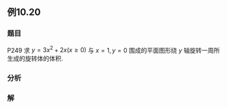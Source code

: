 ## 例10.20
### 题目
P249 求 $y = 3{x}^{2} + {2x}( {x \geq 0})$ 与 $x = 1, y = 0$ 围成的平面图形绕 $y$ 轴旋转一周所生成的旋转体的体积.
### 分析

### 解